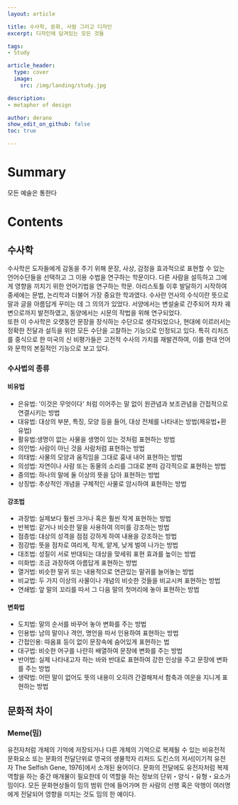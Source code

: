 ```yaml
---
layout: article

title: 수사학, 문화, 사람 그리고 디자인
excerpt: 디자인에 담겨있는 모든 것들

tags: 
- Study 

article_header:
  type: cover
  image:
    src: /img/landing/study.jpg

description: 
- metaphor of design

author: derano
show_edit_on_github: false
toc: true

--- 
```

# Summary
모든 예술은 통한다

# Contents
## 수사학
수사학은 도자들에게 감동을 주기 위해 문장, 사상, 감정을 효과적으로 표현할 수 있는 언어수단들을 선택하고 그 이용 수법을 연구하는 학문이다. 다른 사람을 설득하고 그에게 영향을 끼치기 위한 언어기법을 연구하는 학문. 아리스토틀 이후 발달하기 시작하여 중세에는 문법, 논리학과 더불어 가장 중요한 학과였다. 수사란 언사의 수식이란 뜻으로 말과 글을 아름답게 꾸미는 데 그 의의가 있었다. 서양에서는 변설술로 간주되어 차차 궤변으로까지 발전하였고, 동양에서는 시문의 작법을 위해 연구되었다.  
또한 이 수사학은 오랫동안 문장을 장식하는 수단으로 생각되었으나, 현대에 이르러서는 정확한 전달과 설득을 위한 모든 수단을 고찰하는 기능으로 인정되고 있다. 특히 리처즈를 중식으로 한 미국의 신 비평가들은 고전적 수사의 가치를 재발견하여, 이를 현대 언어와 문학의 본질적인 기능으로 보고 있다.
### 수사법의 종류

#### 비유법
- 은유법: '이것은 무엇이다' 처럼 이어주는 말 없이 원관념과 보조관념을 간접적으로 연결시키는 방법
- 대유법: 대상의 부분, 특징, 모양 등을 들어, 대상 전체를 나타내는 방법(제유법+환유법)
- 활유법:생명이 없는 사물을 생명이 있는 것처럼 표현하는 방법
- 의인법: 사람이 아닌 것을 사람처럼 표현하는 방법
- 의태법: 사물의 모양과 움직임을 그대로 흉내 내어 표현하는 방법
- 의성법: 자연이나 사람 또는 동물의 소리를 그대로 본떠 감각적으로 표현하는 방법
- 중의법: 하나의 말에 둘 이상의 뜻을 담아 표현하는 방법
- 상징법: 추상적인 개념을 구체적인 사물로 암시하여 표현하는 방법

#### 강조법
- 과장법: 실제보다 훨씬 크거나 혹은 훨씬 작게 표현하는 방법
- 반복법: 같거나 비슷한 말을 사용하여 의미를 강조하는 방법
- 점층법: 대상의 성격을 점점 강하게 하여 내용을 강조하는 방법
- 점강법: 뜻을 점차로 여리게, 작게, 얕게, 낮게 벌여 나가는 방법
- 대조법: 성질이 서로 반대되는 대상을 맞세워 표현 효과를 높이는 방법
- 미화법: 조금 과장하여 아름답게 표현하는 방법
- 열거법: 비슷한 말귀 또는 내용적으로 연관있는 말귀를 늘어놓는 방법
- 비교법: 두 가지 이상의 사물이나 개념의 비슷한 것들을 비교시켜 표현하는 방법
- 연쇄법: 앞 말의 꼬리를 따서 그 다음 말의 첫머리에 놓아 표현하는 방법

#### 변화법
- 도치법: 말의 순서를 바꾸어 놓아 변화를 주는 방법
- 인용법: 남의 말이나 격언, 명언을 따서 인용하여 표현하는 방법
- 간접인용: 따옴표 등이 없이 문장속에 숨어있게 표현하는 법
- 대구법: 비슷한 어구를 나란히 배열하여 문장에 변화를 주는 방법
- 반어법: 실제 나타내고자 하는 바와 반대로 표현하여 강한 인상을 주고 문장에 변화를 주는 방법
- 생략법: 어떤 말이 없어도 뜻의 내용이 오히려 간결해져서 함축과 여운을 지니게 표현하는 방법

## 문화적 차이
### Meme(밈)
유전자처럼 개체의 기억에 저장되거나 다른 개체의 기억으로 복제될 수 있는 비유전적 문화요소 또는 문화의 전달단위로 영국의 생물학자 리처드 도킨스의 저서[이기적 유전자 The Selfish Gene, 1976]에서 소개된 용어이다. 문화의 전달에도 유전자처럼 복제역할을 하는 중간 매개물이 필요한데 이 역할을 하는 정보의 단위・양식・유형・요소가 밈이다. 모든 문화현상들이 밈의 범위 안에 들어가며 한 사람의 선행 혹은 악행이 여러명에게 전달되어 영향을 미치는 것도 밈의 한 예이다.